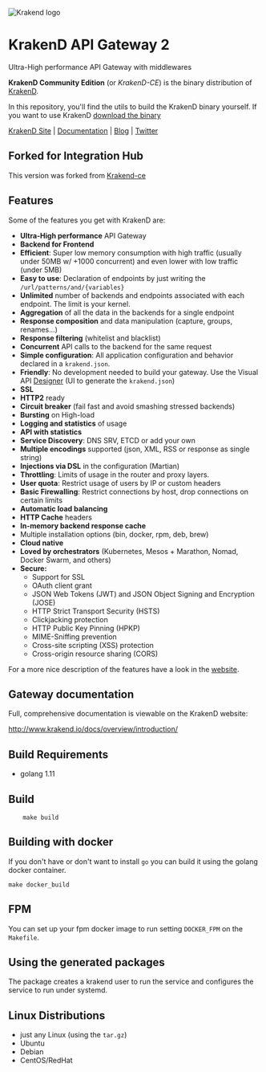 ![Krakend logo](https://github.com/devopsfaith/krakend/blob/master/docs/images/krakend.png)

# KrakenD API Gateway 2
Ultra-High performance API Gateway with middlewares

**KrakenD Community Edition** (or *KrakenD-CE*) is the binary distribution of [KrakenD](http://www.krakend.io).

In this repository, you'll find the utils to build the KrakenD binary yourself. If you want to use KrakenD [download the binary](http://www.krakend.io/download/)

[KrakenD Site](http://www.krakend.io/) | [Documentation](http://www.krakend.io/docs/overview/introduction/) | [Blog](http://www.krakend.io/blog) | [Twitter](https://twitter.com/devopsfaith)

## Forked for Integration Hub
This version was forked from [Krakend-ce](https://github.com/devopsfaith/krakend-ce)


## Features
Some of the features you get with KrakenD are:

- **Ultra-High performance** API Gateway
- **Backend for Frontend**
- **Efficient**: Super low memory consumption with high traffic (usually under 50MB w/ +1000 concurrent) and even lower with low traffic (under 5MB)
- **Easy to use**: Declaration of endpoints by just writing the `/url/patterns/and/{variables}`
- **Unlimited** number of backends and endpoints associated with each endpoint. The limit is your kernel.
- **Aggregation** of all the data in the backends for a single endpoint
- **Response composition** and data manipulation (capture, groups, renames...)
- **Response filtering** (whitelist and blacklist)
- **Concurrent** API calls to the backend for the same request
- **Simple configuration**: All application configuration and behavior declared in a `krakend.json`.
- **Friendly**: No development needed to build your gateway. Use the Visual API [Designer](http://www.krakend.io/designer/) (UI to generate the `krakend.json`)
- **SSL**
- **HTTP2** ready
- **Circuit breaker** (fail fast and avoid smashing stressed backends)
- **Bursting** on High-load
- **Logging and statistics** of usage
- **API with statistics**
- **Service Discovery**: DNS SRV, ETCD or add your own
- **Multiple encodings** supported (json, XML, RSS or response as single string)
- **Injections via DSL** in the configuration (Martian)
- **Throttling**: Limits of usage in the router and proxy layers.
- **User quota**: Restrict usage of users by IP or custom headers
- **Basic Firewalling**: Restrict connections by host, drop connections on certain limits
- **Automatic load balancing**
- **HTTP Cache** headers
- **In-memory backend response cache**
- Multiple installation options (bin, docker, rpm, deb, brew)
- **Cloud native**
- **Loved by orchestrators** (Kubernetes, Mesos + Marathon, Nomad, Docker Swarm, and others)
- **Secure:**
    - Support for SSL
    - OAuth client grant
    - JSON Web Tokens (JWT) and JSON Object Signing and Encryption (JOSE)
    - HTTP Strict Transport Security (HSTS)
    - Clickjacking protection
    - HTTP Public Key Pinning (HPKP)
    - MIME-Sniffing prevention
    - Cross-site scripting (XSS) protection
    - Cross-origin resource sharing (CORS)


For a more nice description of the features have a look in the [website](http://www.krakend.io/features/).
## Gateway documentation

Full, comprehensive documentation is viewable on the KrakenD website:

http://www.krakend.io/docs/overview/introduction/

## Build Requirements

- golang 1.11

## Build
```
    make build
```

## Building with docker

If you don't have or don't want to install `go` you can build it using the golang docker container.
```
make docker_build
```

## FPM
You can set up your fpm docker image to run setting `DOCKER_FPM` on the `Makefile`.


## Using the generated packages
The package creates a krakend user to run the service and configures the service to run under systemd.

## Linux Distributions
* just any Linux (using the `tar.gz`)
* Ubuntu
* Debian
* CentOS/RedHat

